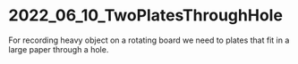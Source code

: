 # 2022_06_10_TwoPlatesThroughHole
For recording heavy object on a rotating board we need to plates that fit in a large paper through a hole.

